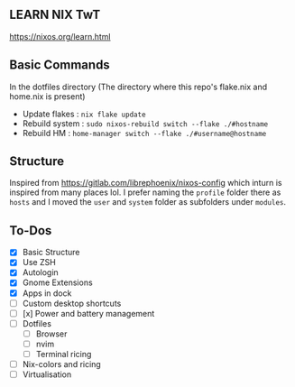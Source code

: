 ## LEARN NIX TwT
https://nixos.org/learn.html

## Basic Commands
In the dotfiles directory (The directory where this repo's flake.nix and home.nix is present)
- Update flakes : `nix flake update`
- Rebuild system : `sudo nixos-rebuild switch --flake ./#hostname`
- Rebuild HM : `home-manager switch --flake ./#username@hostname`

## Structure
Inspired from https://gitlab.com/librephoenix/nixos-config which inturn is inspired from many places lol.
I prefer naming the `profile` folder there as `hosts` and I moved the `user` and `system` folder as subfolders under `modules`.

## To-Dos
- [x] Basic Structure
- [x] Use ZSH
- [x] Autologin
- [x] Gnome Extensions
- [x] Apps in dock
- [ ] Custom desktop shortcuts
- [ ] [x] Power and battery management
- [ ] Dotfiles
  - [ ] Browser
  - [ ] nvim
  - [ ] Terminal ricing
- [ ] Nix-colors and ricing
- [ ] Virtualisation
